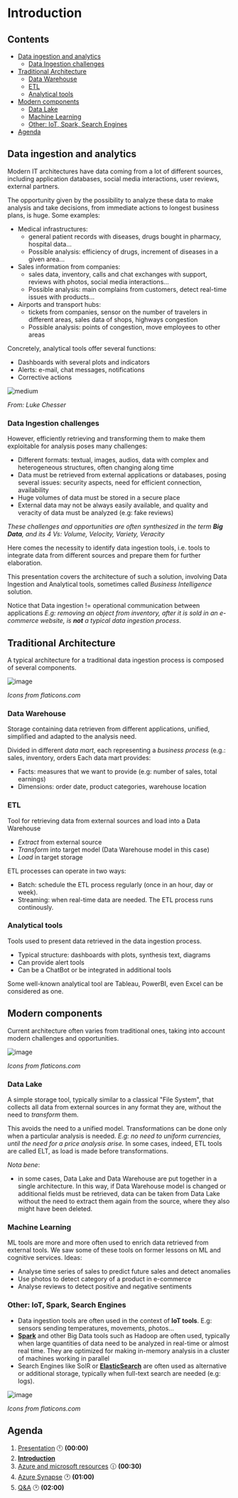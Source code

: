 <link rel="stylesheet" href="style.css">

# Introduction  <!-- omit in TOC -->

## Contents <!-- omit in TOC -->

- [Data ingestion and analytics](#data-ingestion-and-analytics)
  - [Data Ingestion challenges](#data-ingestion-challenges)
- [Traditional Architecture](#traditional-architecture)
  - [Data Warehouse](#data-warehouse)
  - [ETL](#etl)
  - [Analytical tools](#analytical-tools)
- [Modern components](#modern-components)
  - [Data Lake](#data-lake)
  - [Machine Learning](#machine-learning)
  - [Other: IoT, Spark, Search Engines](#other-iot-spark-search-engines)
- [Agenda](#agenda)

## Data ingestion and analytics

Modern IT architectures have data coming from a lot of different sources, including application databases, social media interactions, user reviews, external partners.

The opportunity given by the possibility to analyze these data to make analysis and take decisions, from immediate actions to longest business plans, is huge. Some examples:
- Medical infrastructures: 
  - general patient records with diseases, drugs bought in pharmacy, hospital data...
  - Possible analysis: efficiency of drugs, increment of diseases in a given area...
- Sales information from companies: 
  - sales data, inventory, calls and chat exchanges with support, reviews with photos, social media interactions...
  - Possible analysis: main complains from customers, detect real-time issues with products...
- Airports and transport hubs: 
  - tickets from companies, sensor on the number of travelers in different areas, sales data of shops, highways congestion
  - Possible analysis: points of congestion, move employees to other areas

Concretely, analytical tools offer several functions:
- Dashboards with several plots and indicators
- Alerts: e-mail, chat messages, notifications
- Corrective actions

![medium](./images/example-dashboard-luke-chesser.jpg)

*From: Luke Chesser*

### Data Ingestion challenges

However, efficiently retrieving and transforming them to make them exploitable for analysis poses many challenges:
- Different formats: textual, images, audios, data with complex and heterogeneous structures, often changing along time
- Data must be retrieved from external applications or databases, posing several issues: security aspects, need for efficient connection, availability
- Huge volumes of data must be stored in a secure place
- External data may not be always easily available, and quality and veracity of data must be analyzed (e.g: fake reviews)

*These challenges and opportunities are often synthesized in the term **Big Data**, and its 4 Vs: Volume, Velocity, Variety, Veracity*

Here comes the necessity to identify data ingestion tools, i.e. tools to integrate data from different sources and prepare them for further elaboration. 


This presentation covers the architecture of such a solution, involving Data Ingestion and Analytical tools, sometimes called *Business Intelligence* solution.

Notice that Data ingestion != operational communication between applications
*E.g: removing an object from inventory, after it is sold in an e-commerce website, is **not** a typical data ingestion process*.


## Traditional Architecture

A typical architecture for a traditional data ingestion process is composed of several components.

![image](images/data-ingestion-Traditional.png)

*Icons from flaticons.com*

### Data Warehouse

Storage containing data retrieven from different applications, unified, simplified and adapted to the analysis need.

Divided in different *data mart*, each representing a *business process* (e.g.: sales, inventory, orders Each data mart provides:
- Facts: measures that we want to provide (e.g: number of sales, total earnings)
- Dimensions: order date, product categories, warehouse location

### ETL
Tool for retrieving data from external sources and load into a Data Warehouse
- *Extract* from external source
- *Transform* into target model (Data Warehouse model in this case)
- *Load* in target storage

ETL processes can operate in two ways:
- Batch: schedule the ETL process regularly (once in an hour, day or week). 
- Streaming: when real-time data are needed. The ETL process runs continously. 

### Analytical tools
Tools used to present data retrieved in the data ingestion process.
- Typical structure: dashboards with plots, synthesis text, diagrams
- Can provide alert tools
- Can be a ChatBot or be integrated in additional tools

Some well-known analytical tool are Tableau, PowerBI, even Excel can be considered as one.

## Modern components

Current architecture often varies from traditional ones, taking into account modern challenges and opportunities.

![image](images/data-ingestion-Modern.png)

*Icons from flaticons.com*

### Data Lake

A simple storage tool, typically similar to a classical "File System", that collects all data from external sources in any format they are, without the need to *transform* them. 

This avoids the need to a unified model. Transformations can be done only when a particular analysis is needed. *E.g: no need to uniform currencies, until the need for a price analysis arise.*
In some cases, indeed, ETL tools are called ELT, as load is made before transformations.

*Nota bene*: 
- in some cases, Data Lake and Data Warehouse are put together in a single architecture.
In this way, if Data Warehouse model is changed or additional fields must be retrieved, data can be taken from Data Lake without the need to extract them again from the source, where they also might have been deleted.

### Machine Learning

ML tools are more and more often used to enrich data retrieved from external tools.
We saw some of these tools on former lessons on ML and cognitive services.
Ideas:
- Analyse time series of sales to predict future sales and detect anomalies
- Use photos to detect category of a product in e-commerce
- Analyse reviews to detect positive and negative sentiments

### Other: IoT, Spark, Search Engines

- Data ingestion tools are often used in the context of **IoT tools**. E.g: sensors sending temperatures, movements, photos...
- [**Spark**](https://spark.apache.org/) and other Big Data tools such as Hadoop are often used, typically when large quantities of data need to be analyzed in real-time or almost real time. They are optimized for making in-memory analysis in a cluster of machines working in parallel
- Search Engines like SolR or [**ElasticSearch**](https://www.elastic.co/) are often used as alternative or additional storage, typically when full-text search are needed (e.g: logs).

![image](images/data-ingestion-Alternatives.png)

*Icons from flaticons.com*


## Agenda

1. [Presentation](01.presentation.md) :clock12: **(00:00)**
2. **[Introduction](02.introduction.md)**
3. [Azure and microsoft resources](03.azure-microsoft-resources.md) :clock1230: **(00:30)**
4. [Azure Synapse](04.azure-synapse.md) :clock1: **(01:00)**
5. [Q&A](08.q&a.md) :clock2: **(02:00)**